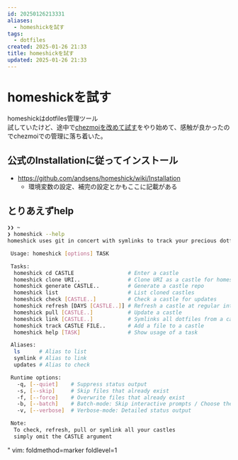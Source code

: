 ```yaml
---
id: 20250126213331
aliases:
  - homeshickを試す
tags:
  - dotfiles
created: 2025-01-26 21:33
title: homeshickを試す
updated: 2025-01-26 21:33
---
```


# homeshickを試す

homeshickはdotfiles管理ツール  
試していたけど、途中で[chezmoiを改めて試す](blog/m7o5d1c.md)をやり始めて、感触が良かったのでchezmoiでの管理に落ち着いた。

## 公式のInstallationに従ってインストール

- https://github.com/andsens/homeshick/wiki/Installation
    - 環境変数の設定、補完の設定とかもここに記載がある

## とりあえずhelp

<!--{{{-->
```bash
❯❯ ~
❯ homeshick --help
homeshick uses git in concert with symlinks to track your precious dotfiles.

 Usage: homeshick [options] TASK

 Tasks:
  homeshick cd CASTLE                 # Enter a castle
  homeshick clone URI..               # Clone URI as a castle for homeshick
  homeshick generate CASTLE..         # Generate a castle repo
  homeshick list                      # List cloned castles
  homeshick check [CASTLE..]          # Check a castle for updates
  homeshick refresh [DAYS [CASTLE..]] # Refresh a castle at regular intervals
  homeshick pull [CASTLE..]           # Update a castle
  homeshick link [CASTLE..]           # Symlinks all dotfiles from a castle
  homeshick track CASTLE FILE..       # Add a file to a castle
  homeshick help [TASK]               # Show usage of a task

 Aliases:
  ls      # Alias to list
  symlink # Alias to link
  updates # Alias to check

 Runtime options:
   -q, [--quiet]    # Suppress status output
   -s, [--skip]     # Skip files that already exist
   -f, [--force]    # Overwrite files that already exist
   -b, [--batch]    # Batch-mode: Skip interactive prompts / Choose the default
   -v, [--verbose]  # Verbose-mode: Detailed status output

 Note:
  To check, refresh, pull or symlink all your castles
  simply omit the CASTLE argument
```
<!--}}}-->

" vim: foldmethod=marker foldlevel=1
